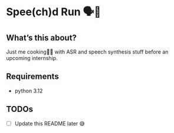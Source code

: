 
# Spee(ch)d Run 🗣️💨

## What’s this about?
Just me cooking🧑‍🍳  with ASR and speech synthesis stuff before an upcoming internship.

## Requirements
- python 3.12

## TODOs

* [ ] Update this README later 😅

